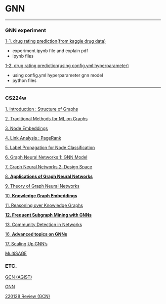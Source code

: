 # GNN
---
### GNN experiment
[1-1. drug rating prediction(from kaggle drug data)](https://github.com/juniroc/GNN/tree/main/drug_rating_prediction)
- experiment ipynb file and explain pdf 
- ipynb files

[1-2. drug rating prediction(using config.yml hyperparameter)](https://github.com/juniroc/GNN/tree/main/python_files)
- using config.yml hyperparameter gnn model
- python files

---

### CS224w

[1. Introduction : Structure of Graphs](CS224w%20(GNN)%208f2624e32e5d4c3586dad31439ef9d82/1%20Introduction%20Structure%20of%20Graphs%20353e82fb2d674a7390a51f9772d359c6.md)

[2. Traditional Methods for ML on Graphs](CS224w%20(GNN)%208f2624e32e5d4c3586dad31439ef9d82/2%20Traditional%20Methods%20for%20ML%20on%20Graphs%208d00c48b8a534ecf86a84da306a751dd.md)

[3. Node Embeddings](CS224w%20(GNN)%208f2624e32e5d4c3586dad31439ef9d82/3%20Node%20Embeddings%2015f68d2d58804dd9a9c8ab4f4c7fa70b.md)

[4. Link Analysis : PageRank](CS224w%20(GNN)%208f2624e32e5d4c3586dad31439ef9d82/4%20Link%20Analysis%20PageRank%20b997c41eb06843f8a66dcebcb27770e8.md)

[5. Label Propagation for Node Classification](CS224w%20(GNN)%208f2624e32e5d4c3586dad31439ef9d82/5%20Label%20Propagation%20for%20Node%20Classification%2049b769460c344552986e3246a442f1a6.md)

[6. Graph Neural Networks 1: GNN Model](CS224w%20(GNN)%208f2624e32e5d4c3586dad31439ef9d82/6%20Graph%20Neural%20Networks%201%20GNN%20Model%204cb65d00fefb41a0a73e98c58a98af1c.md)

[7. Graph Neural Networks 2: Design Space](CS224w%20(GNN)%208f2624e32e5d4c3586dad31439ef9d82/7%20Graph%20Neural%20Networks%202%20Design%20Space%20fd0d15ffcb9148b68c3daeeb6c9b6738.md)

[8. **Applications of Graph Neural Networks**](CS224w%20(GNN)%208f2624e32e5d4c3586dad31439ef9d82/8%20Applications%20of%20Graph%20Neural%20Networks%20590f4bdaa3a4442eaa47d24154d29fa2.md)

[9. Theory of Graph Neural Networks](CS224w%20(GNN)%208f2624e32e5d4c3586dad31439ef9d82/9%20Theory%20of%20Graph%20Neural%20Networks%204fb6fef1fb894d0e95fe2759a7897b09.md)

[10. **Knowledge Graph Embeddings**](CS224w%20(GNN)%208f2624e32e5d4c3586dad31439ef9d82/10%20Knowledge%20Graph%20Embeddings%2044ec58f816b84f5d9047fcf58d178d04.md)

[11. Reasoning over Knowledge Graphs](CS224w%20(GNN)%208f2624e32e5d4c3586dad31439ef9d82/11%20Reasoning%20over%20Knowledge%20Graphs%20f198122468d448bd9e452a07d2249613.md)

[**12. Frequent Subgraph Mining with GNNs**](CS224w%20(GNN)%208f2624e32e5d4c3586dad31439ef9d82/12%20Frequent%20Subgraph%20Mining%20with%20GNNs%20c238c40bbdc442718d995bc31cc28665.md)

[13. Community Detection in Networks](CS224w%20(GNN)%208f2624e32e5d4c3586dad31439ef9d82/13%20Community%20Detection%20in%20Networks%2054c67df2f60845a092f7fd14329a267f.md)

[16. **Advanced topics on GNNs**](CS224w%20(GNN)%208f2624e32e5d4c3586dad31439ef9d82/16%20Advanced%20topics%20on%20GNNs%20b1dc08f48ec242c095cea9f12878545c.md)

[17. Scaling Up GNN’s](CS224w%20(GNN)%208f2624e32e5d4c3586dad31439ef9d82/17%20Scaling%20Up%20GNN%E2%80%99s%20cb95a97491e8461eb612d7ab4a0af1ba.md)

[MultiSAGE](CS224w%20(GNN)%208f2624e32e5d4c3586dad31439ef9d82/MultiSAGE%202272872e196f41f0875a0e627d10311e.md)

### ETC.

[GCN (AGIST)](CS224w%20(GNN)%208f2624e32e5d4c3586dad31439ef9d82/GCN%20(AGIST)%20b0b57f28eca94eeeb7bfc76322f9bfe3.md)

[GNN](CS224w%20(GNN)%208f2624e32e5d4c3586dad31439ef9d82/GNN%2054603a2d00fb4a4f800af0054d8bcb89.md)

[220128 Review (GCN)](CS224w%20(GNN)%208f2624e32e5d4c3586dad31439ef9d82/220128%20Review%20(GCN)%204c025ddb611741a08eaa348a94578105.md)
